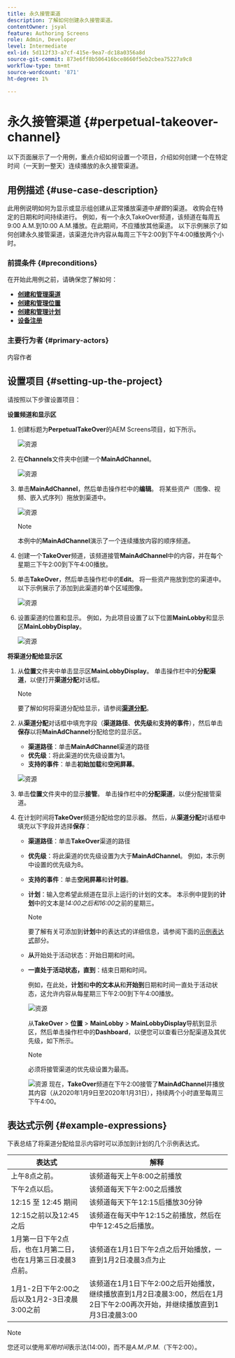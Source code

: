 ```yaml
---
title: 永久接管渠道
description: 了解如何创建永久接管渠道。
contentOwner: jsyal
feature: Authoring Screens
role: Admin, Developer
level: Intermediate
exl-id: 5d112f33-a7cf-415e-9ea7-dc18a0356a8d
source-git-commit: 873e6ff8b506416bce8660f5eb2cbea75227a9c8
workflow-type: tm+mt
source-wordcount: '871'
ht-degree: 1%

---
```


# 永久接管渠道 {#perpetual-takeover-channel}

以下页面展示了一个用例，重点介绍如何设置一个项目，介绍如何创建一个在特定时间（一天到一整天）连续播放的永久接管渠道。

## 用例描述 {#use-case-description}

此用例说明如何为显示或显示组创建从正常播放渠道中&#x200B;*接管*的渠道。 收购会在特定的日期和时间持续进行。
例如，有一个永久TakeOver频道，该频道在每周五9:00 A.M.到10:00 A.M.播放。在此期间，不应播放其他渠道。 以下示例展示了如何创建永久接管渠道，该渠道允许内容从每周三下午2:00到下午4:00播放两个小时。

### 前提条件 {#preconditions}

在开始此用例之前，请确保您了解如何：

* **[创建和管理渠道](managing-channels.md)**
* **[创建和管理位置](managing-locations.md)**
* **[创建和管理计划](managing-schedules.md)**
* **[设备注册](device-registration.md)**

### 主要行为者 {#primary-actors}

内容作者

## 设置项目 {#setting-up-the-project}

请按照以下步骤设置项目：

**设置频道和显示区**

1. 创建标题为&#x200B;**PerpetualTakeOver**&#x200B;的AEM Screens项目，如下所示。

   ![资源](assets/p_usecase1.png)

1. 在&#x200B;**Channels**&#x200B;文件夹中创建一个&#x200B;**MainAdChannel**。

   ![资源](assets/p_usecase2.png)

1. 单击&#x200B;**MainAdChannel**，然后单击操作栏中的&#x200B;**编辑**。 将某些资产（图像、视频、嵌入式序列）拖放到渠道中。

   ![资源](assets/p_usecase3.png)


   >[!NOTE]
   >本例中的&#x200B;**MainAdChannel**&#x200B;演示了一个连续播放内容的顺序频道。

1. 创建一个&#x200B;**TakeOver**&#x200B;频道，该频道接管&#x200B;**MainAdChannel**&#x200B;中的内容，并在每个星期三下午2:00到下午4:00播放。

1. 单击&#x200B;**TakeOver**，然后单击操作栏中的&#x200B;**Edit**。 将一些资产拖放到您的渠道中。 以下示例展示了添加到此渠道的单个区域图像。

   ![资源](assets/p_usecase4.png)

1. 设置渠道的位置和显示。 例如，为此项目设置了以下位置&#x200B;**MainLobby**&#x200B;和显示区&#x200B;**MainLobbyDisplay**。

   ![资源](assets/p_usecase5.png)

**将渠道分配给显示区**

1. 从&#x200B;**位置**&#x200B;文件夹中单击显示区&#x200B;**MainLobbyDisplay**。 单击操作栏中的&#x200B;**分配渠道**，以便打开&#x200B;**渠道分配**&#x200B;对话框。

   >[!NOTE]
   >要了解如何将渠道分配给显示，请参阅&#x200B;**[渠道分配](channel-assignment.md)**。

1. 从&#x200B;**渠道分配**&#x200B;对话框中填充字段（**渠道路径**、**优先级**&#x200B;和&#x200B;**支持的事件**），然后单击&#x200B;**保存**&#x200B;以将&#x200B;**MainAdChannel**&#x200B;分配给您的显示区。

   * **渠道路径**：单击&#x200B;**MainAdChannel**&#x200B;渠道的路径
   * **优先级**：将此渠道的优先级设置为1。
   * **支持的事件**：单击&#x200B;**初始加载**&#x200B;和&#x200B;**空闲屏幕**。

   ![资源](assets/p_usecase6.png)

1. 单击&#x200B;**位置**&#x200B;文件夹中的显示&#x200B;**接管**。 单击操作栏中的&#x200B;**分配渠道**，以便分配接管渠道。

1. 在计划时间将&#x200B;**TakeOver**&#x200B;频道分配给您的显示器。 然后，从&#x200B;**渠道分配**&#x200B;对话框中填充以下字段并选择&#x200B;**保存**：

   * **渠道路径**：单击&#x200B;**TakeOver**&#x200B;渠道的路径
   * **优先级**：将此渠道的优先级设置为大于&#x200B;**MainAdChannel**。 例如，本示例中设置的优先级为8。
   * **支持的事件**：单击&#x200B;**空闲屏幕**&#x200B;和&#x200B;**计时器**。
   * **计划**：输入您希望此频道在显示上运行的计划的文本。 本示例中提到的&#x200B;**计划**&#x200B;中的文本是&#x200B;*14:00之后和16:00*&#x200B;之前的星期三。

     >[!NOTE]
     >要了解有关可添加到&#x200B;**计划**&#x200B;中的表达式的详细信息，请参阅下面的[示例表达式](#example-expressions)部分。
   * **从**&#x200B;开始处于活动状态：开始日期和时间。
   * **一直处于活动状态，直到**：结束日期和时间。

     例如，在此处，**计划**&#x200B;和&#x200B;**中的文本从**&#x200B;和&#x200B;**开始到**&#x200B;日期和时间一直处于活动状态，这允许内容从每星期三下午2:00到下午4:00播放。


     ![资源](assets/p_usecase7.png)

     从&#x200B;**TakeOver** > **位置** > **MainLobby** > **MainLobbyDisplay**&#x200B;导航到显示区，然后单击操作栏中的&#x200B;**Dashboard**，以便您可以查看已分配渠道及其优先级，如下所示。

     >[!NOTE]
     >必须将接管渠道的优先级设置为最高。

     ![资源](assets/p_usecase8.png)
现在，**TakeOver**&#x200B;频道在下午2:00接管了&#x200B;**MainAdChannel**&#x200B;并播放其内容（从2020年1月9日至2020年1月31日），持续两个小时直至每周三下午4:00。

## 表达式示例 {#example-expressions}

下表总结了将渠道分配给显示内容时可以添加到计划的几个示例表达式。

| **表达式** | **解释** |
|---|---|
| 上午8点之前。 | 该频道每天上午8:00之前播放 |
| 下午2点以后。 | 该频道每天下午2:00之后播放 |
| 12:15 至 12:45 期间 | 该频道每天下午12:15后播放30分钟 |
| 12:15之前以及12:45之后 | 该频道在每天中午12:15之前播放，然后在中午12:45之后播放。 |
| 1月第一日下午2点后，也在1月第二日，也在1月第三日凌晨3点前。 | 该频道在1月1日下午2点之后开始播放，一直到1月2日凌晨3点为止 |
| 1月1-2日下午2:00之后以及1月2-3日凌晨3:00之前 | 该频道在1月1日下午2:00之后开始播放，继续播放直到1月2日凌晨3:00，然后在1月2日下午2:00再次开始，并继续播放直到1月3日凌晨3:00 |

>[!NOTE]
>
>您还可以使用&#x200B;_军用时间_&#x200B;表示法(14:00)，而不是&#x200B;*A.M./P.M.*（下午2:00）。
